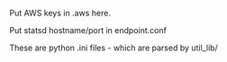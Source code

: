 Put AWS keys in .aws here.

Put statsd hostname/port in endpoint.conf

These are python .ini files - which are parsed by util_lib/



